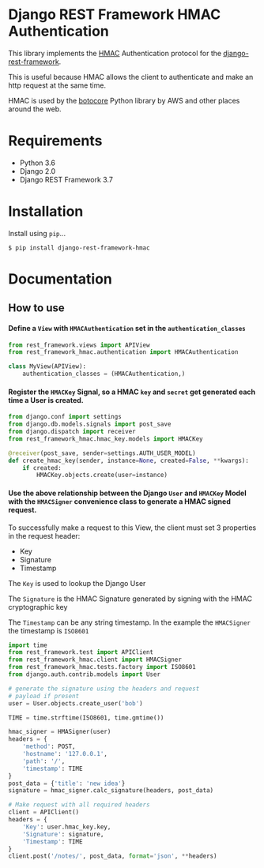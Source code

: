 # Django REST Framework HMAC Authentication

This library implements the [HMAC](https://en.wikipedia.org/wiki/HMAC) Authentication protocol for the [django-rest-framework](http://www.django-rest-framework.org/).  

This is useful because HMAC allows the client to authenticate and make an http request at the same time.

HMAC is used by the [botocore](https://github.com/boto/botocore) Python library by AWS and other places around the web.

# Requirements

- Python 3.6
- Django 2.0
- Django REST Framework 3.7

# Installation

Install using `pip`...

```
$ pip install django-rest-framework-hmac
```

# Documentation

## How to use

#### Define a `View` with `HMACAuthentication` set in the `authentication_classes`

```python
from rest_framework.views import APIView
from rest_framework_hmac.authentication import HMACAuthentication

class MyView(APIView):
    authentication_classes = (HMACAuthentication,)
```

#### Register the `HMACKey` Signal, so a HMAC `key` and `secret` get generated each time a User is created.

```python
from django.conf import settings
from django.db.models.signals import post_save
from django.dispatch import receiver
from rest_framework_hmac.hmac_key.models import HMACKey

@receiver(post_save, sender=settings.AUTH_USER_MODEL)
def create_hmac_key(sender, instance=None, created=False, **kwargs):
    if created:
        HMACKey.objects.create(user=instance)
```

#### Use the above relationship between the Django `User` and `HMACKey` Model with the `HMACSigner` convenience class to generate a HMAC signed request.

To successfully make a request to this View, the client must set 3 properties in the request header:

- Key
- Signature
- Timestamp

The `Key` is used to lookup the Django User

The `Signature` is the HMAC Signature generated by signing with the HMAC cryptographic key

The `Timestamp` can be any string timestamp. In the example the `HMACSigner` the timestamp is `ISO8601`

```python
import time
from rest_framework.test import APIClient
from rest_framework_hmac.client import HMACSigner
from rest_framework_hmac.tests.factory import ISO8601
from django.auth.contrib.models import User

# generate the signature using the headers and request
# payload if present
user = User.objects.create_user('bob')

TIME = time.strftime(ISO8601, time.gmtime())

hmac_signer = HMASigner(user)
headers = {
    'method': POST,
    'hostname': '127.0.0.1',
    'path': '/',
    'timestamp': TIME
}
post_data = {'title': 'new idea'}
signature = hmac_signer.calc_signature(headers, post_data)

# Make request with all required headers
client = APIClient()
headers = {
    'Key': user.hmac_key.key,
    'Signature': signature,
    'Timestamp': TIME
}
client.post('/notes/', post_data, format='json', **headers)
```
